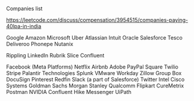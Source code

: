 Companies list

https://leetcode.com/discuss/compensation/3954515/companies-paying-40lpa-in-india

Google
Amazon
Microsoft
Uber
Atlassian
Intuit
Oracle
Salesforce
Tesco
Deliveroo
Phonepe
Nutanix

Rippling
LinkedIn
Rubrik
Slice
Confluent

Facebook (Meta Platforms)
Netflix
Airbnb
Adobe
PayPal
Square
Twilio
Stripe
Palantir Technologies
Splunk
VMware
Workday
Zillow Group
Box
DocuSign
Pinterest
Redfin
Slack (a part of Salesforce)
Twitter
Intel
Cisco Systems
Goldman Sachs
Morgan Stanley
Qualcomm
Flipkart
CureMetrix
Postman
NVIDIA
Confluent
Hike Messenger
UiPath

